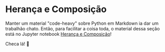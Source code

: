 # Herança e Composição

Manter um material "code-heavy" sobre Python em Markdown ia dar um trabalhão chato. Então, para facilitar a coisa toda, o material dessa seção está no Jupyter notebook [Herança e Composição](#)!

Checa lá! :partying_face:
